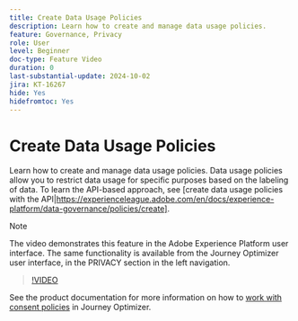 ```yaml
---
title: Create Data Usage Policies
description: Learn how to create and manage data usage policies. 
feature: Governance, Privacy
role: User
level: Beginner
doc-type: Feature Video
duration: 0
last-substantial-update: 2024-10-02
jira: KT-16267
hide: Yes
hidefromtoc: Yes
---
```


# Create Data Usage Policies

Learn how to create and manage data usage policies. Data usage policies allow you to restrict data usage for specific purposes based on the labeling of data. To learn the API-based approach, see [create data usage policies with the API|https://experienceleague.adobe.com/en/docs/experience-platform/data-governance/policies/create].

>[!NOTE]
>
>The video demonstrates this feature in the Adobe Experience Platform user interface. The same functionality is available from the Journey Optimizer user interface, in the PRIVACY section in the left navigation. 

>[!VIDEO](https://video.tv.adobe.com/v/32977/?learn=on)

See the product documentation for more information on how to [work with consent policies](https://experienceleague.adobe.com/en/docs/journey-optimizer/using/privacy/consent/consent-restricted) in Journey Optimizer.
